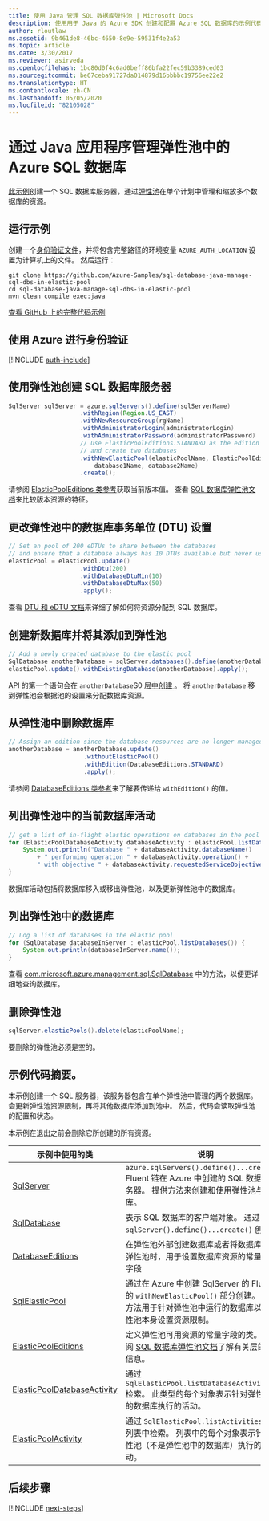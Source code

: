 ```yaml
---
title: 使用 Java 管理 SQL 数据库弹性池 | Microsoft Docs
description: 使用用于 Java 的 Azure SDK 创建和配置 Azure SQL 数据库的示例代码
author: rloutlaw
ms.assetid: 9b461de8-46bc-4650-8e9e-59531f4e2a53
ms.topic: article
ms.date: 3/30/2017
ms.reviewer: asirveda
ms.openlocfilehash: 1bc80d0f4c6ad0beff86bfa22fec59b3389ced03
ms.sourcegitcommit: be67ceba91727da014879d16bbbbc19756ee22e2
ms.translationtype: HT
ms.contentlocale: zh-CN
ms.lasthandoff: 05/05/2020
ms.locfileid: "82105028"
---
```

# <a name="manage-azure-sql-databases-in-elastic-pools-from-your-java-applications"></a>通过 Java 应用程序管理弹性池中的 Azure SQL 数据库

[此示例](https://github.com/Azure-Samples/sql-database-java-manage-sql-dbs-in-elastic-pool)创建一个 SQL 数据库服务器，通过[弹性池](/azure/sql-database/sql-database-elastic-pool)在单个计划中管理和缩放多个数据库的资源。

## <a name="run-the-sample"></a>运行示例

创建一个[身份验证文件](https://docs.microsoft.com/azure/java/java-sdk-azure-authenticate#mgmt-file)，并将包含完整路径的环境变量 `AZURE_AUTH_LOCATION` 设置为计算机上的文件。 然后运行：

```
git clone https://github.com/Azure-Samples/sql-database-java-manage-sql-dbs-in-elastic-pool
cd sql-database-java-manage-sql-dbs-in-elastic-pool
mvn clean compile exec:java
```

[查看 GitHub 上的完整代码示例](https://github.com/Azure-Samples/sql-database-java-manage-sql-dbs-in-elastic-pool)

## <a name="authenticate-with-azure"></a>使用 Azure 进行身份验证

[!INCLUDE [auth-include](includes/java-auth-include.md)]

## <a name="create-a-sql-database-server-with-an-elastic-pool"></a>使用弹性池创建 SQL 数据库服务器

```java
SqlServer sqlServer = azure.sqlServers().define(sqlServerName)
                    .withRegion(Region.US_EAST)
                    .withNewResourceGroup(rgName)
                    .withAdministratorLogin(administratorLogin)
                    .withAdministratorPassword(administratorPassword)
                    // Use ElasticPoolEditions.STANDARD as the edition
                    // and create two databases
                    .withNewElasticPool(elasticPoolName, ElasticPoolEditions.STANDARD, 
                        database1Name, database2Name)
                    .create();
```

请参阅 [ElasticPoolEditions 类参考](/java/api/com.microsoft.azure.management.sql.elasticpooleditions)获取当前版本值。 查看 [SQL 数据库弹性池文档](/azure/sql-database/sql-database-elastic-pool)来比较版本资源的特征。 

## <a name="change-database-transaction-unit-dtu-settings-in-an-elastic-pool"></a>更改弹性池中的数据库事务单位 (DTU) 设置

```java
// Set an pool of 200 eDTUs to share between the databases
// and ensure that a database always has 10 DTUs available but never uses more than 50
elasticPool = elasticPool.update()
                    .withDtu(200)
                    .withDatabaseDtuMin(10)
                    .withDatabaseDtuMax(50)
                    .apply();
```

查看 [DTU 和 eDTU 文档](/azure/sql-database/sql-database-what-is-a-dtu)来详细了解如何将资源分配到 SQL 数据库。

## <a name="create-a-new-database-and-add-it-to-an-elastic-pool"></a>创建新数据库并将其添加到弹性池

```java
// Add a newly created database to the elastic pool
SqlDatabase anotherDatabase = sqlServer.databases().define(anotherDatabaseName).create();
elasticPool.update().withExistingDatabase(anotherDatabase).apply();            
```

API 的第一个语句会在 `anotherDatabase`S0 层[中创建 ](/azure/sql-database/sql-database-service-tiers)。 将 `anotherDatabase` 移到弹性池会根据池的设置来分配数据库资源。

## <a name="remove-a-database-from-an-elastic-pool"></a>从弹性池中删除数据库
```java
// Assign an edition since the database resources are no longer managed in the pool 
anotherDatabase = anotherDatabase.update()
                     .withoutElasticPool()
                     .withEdition(DatabaseEditions.STANDARD)
                     .apply();
```

请参阅 [DatabaseEditions 类参考](/java/api/com.microsoft.azure.management.sql.databaseeditions)来了解要传递给 `withEdition()` 的值。

## <a name="list-current-database-activities-in-an-elastic-pool"></a>列出弹性池中的当前数据库活动
```java
// get a list of in-flight elastic operations on databases in the pool and log them 
for (ElasticPoolDatabaseActivity databaseActivity : elasticPool.listDatabaseActivities()) {
    System.out.println("Database " + databaseActivity.databaseName() 
        + " performing operation " + databaseActivity.operation() + 
        " with objective " + databaseActivity.requestedServiceObjective());
}
```

数据库活动包括将数据库移入或移出弹性池，以及更新弹性池中的数据库。


## <a name="list-databases-in-an-elastic-pool"></a>列出弹性池中的数据库
```java
// Log a list of databases in the elastic pool 
for (SqlDatabase databaseInServer : elasticPool.listDatabases()) {
    System.out.println(databaseInServer.name());
}
```

查看 [com.microsoft.azure.management.sql.SqlDatabase](/java/api/com.microsoft.azure.management.sql.sqldatabase) 中的方法，以便更详细地查询数据库。

## <a name="delete-an-elastic-pool"></a>删除弹性池
```java
sqlServer.elasticPools().delete(elasticPoolName);
```

要删除的弹性池必须是空的。

## <a name="sample-code-summary"></a>示例代码摘要。

本示例创建一个 SQL 服务器，该服务器包含在单个弹性池中管理的两个数据库。 会更新弹性池资源限制，再将其他数据库添加到池中。 然后，代码会读取弹性池的配置和状态。 

本示例在退出之前会删除它所创建的所有资源。

| 示例中使用的类 | 说明 |
|-------|-------|
| [SqlServer](/java/api/com.microsoft.azure.management.sql.sqlserver) | `azure.sqlServers().define()...create()` Fluent 链在 Azure 中创建的 SQL 数据库服务器。 提供方法来创建和使用弹性池与数据库。 
| [SqlDatabase](/java/api/com.microsoft.azure.management.sql.sqldatabase) | 表示 SQL 数据库的客户端对象。 通过 `sqlServer().define()...create()` 创建。 
| [DatabaseEditions](/java/api/com.microsoft.azure.management.sql.databaseeditions) | 在弹性池外部创建数据库或者将数据库移出弹性池时，用于设置数据库资源的常量静态字段  
| [SqlElasticPool](/java/api/com.microsoft.azure.management.sql.sqlelasticpool) | 通过在 Azure 中创建 SqlServer 的 Fluent 链的 `withNewElasticPool()` 部分创建。 提供方法用于针对弹性池中运行的数据库以及弹性池本身设置资源限制。 
| [ElasticPoolEditions](/java/api/com.microsoft.azure.management.sql.elasticpooleditions) | 定义弹性池可用资源的常量字段的类。 请参阅 [SQL 数据库弹性池文档](/azure/sql-database/sql-database-elastic-pool)了解有关层的详细信息。 
| [ElasticPoolDatabaseActivity](/java/api/com.microsoft.azure.management.sql.elasticpooldatabaseactivity) | 通过 `SqlElasticPool.listDatabaseActivities()` 检索。 此类型的每个对象表示针对弹性池中的数据库执行的活动。
| [ElasticPoolActivity](/java/api/com.microsoft.azure.management.sql.elasticpoolactivity) | 通过 `SqlElasticPool.listActivities()` 在列表中检索。 列表中的每个对象表示针对弹性池（不是弹性池中的数据库）执行的活动。

## <a name="next-steps"></a>后续步骤

[!INCLUDE [next-steps](includes/java-next-steps.md)]